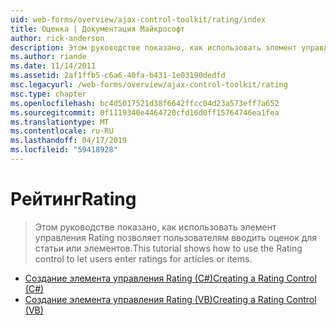 ```yaml
---
uid: web-forms/overview/ajax-control-toolkit/rating/index
title: Оценка | Документация Майкрософт
author: rick-anderson
description: Этом руководстве показано, как использовать элемент управления Rating позволяет пользователям вводить оценок для статьи или элементов.
ms.author: riande
ms.date: 11/14/2011
ms.assetid: 2af1ffb5-c6a6-40fa-b431-1e03190dedfd
msc.legacyurl: /web-forms/overview/ajax-control-toolkit/rating
msc.type: chapter
ms.openlocfilehash: bc4d5017521d38f6642ffcc04d23a573eff7a652
ms.sourcegitcommit: 0f1119340e4464720cfd16d0ff15764746ea1fea
ms.translationtype: MT
ms.contentlocale: ru-RU
ms.lasthandoff: 04/17/2019
ms.locfileid: "59418928"
---
```

# <a name="rating"></a><span data-ttu-id="19cf9-103">Рейтинг</span><span class="sxs-lookup"><span data-stu-id="19cf9-103">Rating</span></span>

> <span data-ttu-id="19cf9-104">Этом руководстве показано, как использовать элемент управления Rating позволяет пользователям вводить оценок для статьи или элементов.</span><span class="sxs-lookup"><span data-stu-id="19cf9-104">This tutorial shows how to use the Rating control to let users enter ratings for articles or items.</span></span>


- [<span data-ttu-id="19cf9-105">Создание элемента управления Rating (C#)</span><span class="sxs-lookup"><span data-stu-id="19cf9-105">Creating a Rating Control (C#)</span></span>](creating-a-rating-control-cs.md)
- [<span data-ttu-id="19cf9-106">Создание элемента управления Rating (VB)</span><span class="sxs-lookup"><span data-stu-id="19cf9-106">Creating a Rating Control (VB)</span></span>](creating-a-rating-control-vb.md)
